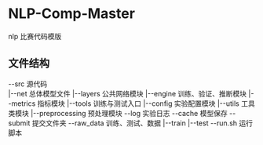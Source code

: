 # NLP-Comp-Master
nlp 比赛代码模版

## 文件结构
--src 源代码  
    |--net 总体模型文件
    |--layers 公共网络模块
    |--engine 训练、验证、推断模块
    |--metrics 指标模块
    |--tools 训练与测试入口
    |--config 实验配置模块
    |--utils 工具类模块
    |--preprocessing 预处理模块
--log 实验日志
--cache 模型保存
--submit 提交文件夹
--raw_data 训练、测试、数据
    |--train
    |--test
--run.sh 运行脚本